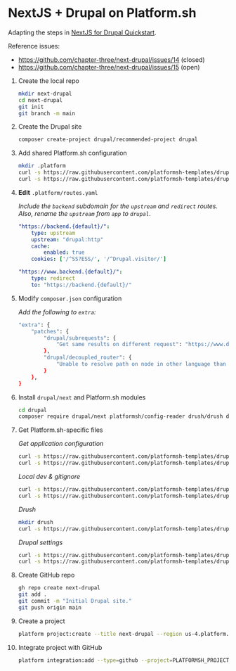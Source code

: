 # NextJS + Drupal on Platform.sh

Adapting the steps in [NextJS for Drupal Quickstart](https://next-drupal.org/docs/quick-start).

Reference issues:

- https://github.com/chapter-three/next-drupal/issues/14 (closed)
- https://github.com/chapter-three/next-drupal/issues/15 (open)

1. Create the local repo

    ```bash
    mkdir next-drupal
    cd next-drupal 
    git init
    git branch -m main
    ```

1. Create the Drupal site

    ```bash
    composer create-project drupal/recommended-project drupal
    ```

1. Add shared Platform.sh configuration

    ```bash
    mkdir .platform
    curl -s https://raw.githubusercontent.com/platformsh-templates/drupal9/master/.platform/routes.yaml  >> .platform/routes.yaml
    curl -s https://raw.githubusercontent.com/platformsh-templates/drupal9/master/.platform/services.yaml  >> .platform/services.yaml
    ```

1. **Edit** `.platform/routes.yaml`

    *Include the `backend` subdomain for the `upstream` and `redirect` routes. Also, rename the `upstream` from `app` to `drupal`*.

    ```yaml
    "https://backend.{default}/":
        type: upstream
        upstream: "drupal:http"
        cache:
            enabled: true
        cookies: ['/^SS?ESS/', '/^Drupal.visitor/']

    "https://www.backend.{default}/":
        type: redirect
        to: "https://backend.{default}/"
    ```

1. Modify `composer.json` configuration

    *Add the following to `extra`:*

    ```bash
    "extra": {
        "patches": {
            "drupal/subrequests": {
                "Get same results on different request": "https://www.drupal.org/files/issues/2019-07-18/change_request_type-63049395-09.patch"
            },
            "drupal/decoupled_router": {
                "Unable to resolve path on node in other language than default": "https://www.drupal.org/files/issues/2021-05-05/3111456-34.patch"
            }
        },
    }
    ```

1. Install `drupal/next` and Platform.sh modules

    ```bash
    cd drupal
    composer require drupal/next platformsh/config-reader drush/drush drupal/redis cweagans/composer-patches
    ```

1. Get Platform.sh-specific files

    *Get application configuration*

    ```bash
    curl -s https://raw.githubusercontent.com/platformsh-templates/drupal9/master/.environment >> .environment
    curl -s https://raw.githubusercontent.com/platformsh-templates/drupal9/master/.platform.app.yaml >> .platform.app.yaml
    ```

    *Local dev & gitignore*
    ```bash
    curl -s https://raw.githubusercontent.com/platformsh-templates/drupal9/master/.gitignore >> .gitignore
    curl -s https://raw.githubusercontent.com/platformsh-templates/drupal9/master/.lando.upstream.yml >> .lando.upstream.yml
    ```
    
    *Drush*
    ```bash
    mkdir drush
    curl -s https://raw.githubusercontent.com/platformsh-templates/drupal9/master/drush/platformsh_generate_drush_yml.php >> drush/platformsh_generate_drush_yml.php
    ```

    *Drupal settings*
    ```bash
    curl -s https://raw.githubusercontent.com/platformsh-templates/drupal9/master/web/sites/default/settings.php >> web/sites/default/settings.php
    curl -s https://raw.githubusercontent.com/platformsh-templates/drupal9/master/web/sites/default/settings.platformsh.php >> web/sites/default/settings.platformsh.php
    ```

1. Create GitHub repo

    ```bash
    gh repo create next-drupal
    git add .
    git commit -m "Initial Drupal site."
    git push origin main
    ```

1. Create a project

    ```bash
    platform project:create --title next-drupal --region us-4.platform.sh --plan medium --environments 3 --storage 5 --default-branch main
    ```

1. Integrate project with GitHub

    ```bash
    platform integration:add --type=github --project=PLATFORMSH_PROJECT_ID --token=GITHUB-USER-TOKEN --repository=USER/REPOSITORY
    ```


